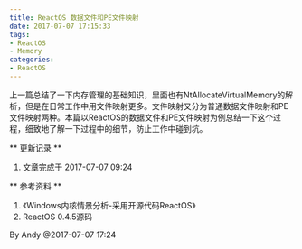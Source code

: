 ```yaml
---
title: ReactOS 数据文件和PE文件映射
date: 2017-07-07 17:15:33
tags:
- ReactOS
- Memory
categories:
- ReactOS
---
```


上一篇总结了一下内存管理的基础知识，里面也有NtAllocateVirtualMemory的解析，但是在日常工作中用文件映射更多。文件映射又分为普通数据文件映射和PE文件映射两种。本篇以ReactOS的数据文件和PE文件映射为例总结一下这个过程，细致地了解一下过程中的细节，防止工作中碰到坑。




** 更新记录 **

1. 文章完成于 2017-07-07 09:24

** 参考资料 **

1. 《Windows内核情景分析-采用开源代码ReactOS》
2. ReactOS 0.4.5源码


By Andy @2017-07-07 17:24


